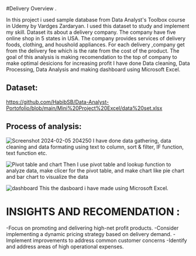 #Delivery Overview .

In this project i used sample database from Data Analyst's Toolbox course in Udemy by Vardges Zardaryan. I used this dataset to study and implement my skill. Dataset its about a delivery company. The company have five online shop in 5 states in USA. The company provides services of delivery foods, clothing, and houshold appliances. For each delivery ,company get from the delivery fee which is the rate from the cost of the product. The goal of this analysis is making recomendation to the top of company to make optimal desicions for increasing profit  I have done Data cleaning, Data Processing, Data Analysis and making dashboard using Microsoft Excel.

## Dataset:
https://github.com/HabibSB/Data-Analyst-Portofolio/blob/main/Mini%20Project%20Excel/data%20set.xlsx

## Process of analysis:
![Screenshot 2024-02-05 204250](https://github.com/HabibSB/Data-Analyst-Portofolio/assets/153071447/f7002ba9-9c3f-4ad8-9ba1-eecbd2ae7d6f)
I have done data gathering, data cleaning and data formating using text to column, sort & filter, IF function, text function etc.

![Pivot table and chart](https://github.com/HabibSB/Data-Analyst-Portofolio/assets/153071447/3678cab2-8b27-40e4-9815-01c4e4e9a3ae)
Then I use pivot table and lookup function  to analyze data, make clicer for the pivot table, and make chart like pie chart and bar chart to visualize the data

![dashboard](https://github.com/HabibSB/Data-Analyst-Portofolio/assets/153071447/c03152ef-4dfe-41dd-b7b4-07aef319a650)
This the dasboard i have made using Microsoft Excel.

# INSIGHTS AND RECOMENDATION : 
-Focus on promoting and delivering high-net profit products.
-Consider implementing a dynamic pricing strategy based on delivery demand.
-Implement improvements to address common customer concerns
-Identify and address areas of high operational expenses.




